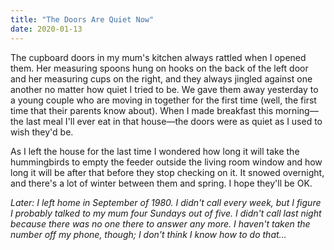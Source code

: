 ```yaml
---
title: "The Doors Are Quiet Now"
date: 2020-01-13
---
```


The cupboard doors in my mum's kitchen always rattled when I opened them.
Her measuring spoons hung on hooks on the back of the left door and her measuring cups on the right,
and they always jingled against one another no matter how quiet I tried to be.
We gave them away yesterday to a young couple who are moving in together for the first time
(well, the first time that their parents know about).
When I made breakfast this morning—the last meal I'll ever eat in that house—the doors
were as quiet as I used to wish they'd be.

As I left the house for the last time
I wondered how long it will take the hummingbirds to empty the feeder outside the living room window
and how long it will be after that before they stop checking on it.
It snowed overnight,
and there's a lot of winter between them and spring.
I hope they'll be OK.

*Later: I left home in September of 1980.
I didn't call every week,
but I figure I probably talked to my mum four Sundays out of five.
I didn't call last night because there was no one there to answer any more.
I haven't taken the number off my phone, though;
I don't think I know how to do that…*
